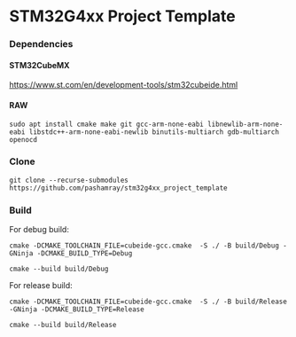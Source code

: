# STM32G4xx Project Template

### Dependencies

#### STM32CubeMX

https://www.st.com/en/development-tools/stm32cubeide.html

#### RAW

```shell
sudo apt install cmake make git gcc-arm-none-eabi libnewlib-arm-none-eabi libstdc++-arm-none-eabi-newlib binutils-multiarch gdb-multiarch openocd
```

### Clone

```shell
git clone --recurse-submodules https://github.com/pashamray/stm32g4xx_project_template
```

### Build

For debug build:
```shell
cmake -DCMAKE_TOOLCHAIN_FILE=cubeide-gcc.cmake  -S ./ -B build/Debug -GNinja -DCMAKE_BUILD_TYPE=Debug
```

```
cmake --build build/Debug
```

For release build:
```shell
cmake -DCMAKE_TOOLCHAIN_FILE=cubeide-gcc.cmake  -S ./ -B build/Release -GNinja -DCMAKE_BUILD_TYPE=Release
```

```shell
cmake --build build/Release
```
